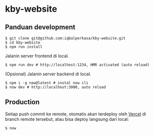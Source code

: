 # kby-website

## Panduan development

```shell
$ git clone git@github.com:iqbalperkasa/kby-website.git
$ cd kby-website
$ npm run install
```

Jalanin server frontend di local.

```shell
$ npm run dev # http://localhost:1234, HMR activated (auto reload)
```

(Opsional) Jalanin server backend di local.

```shell
$ npm i -g now@latest # instal now cli
$ now dev # http://localhost:3000, auto reload
```

## Production

Setiap push commit ke remote, otomatis akan terdeploy oleh [Vercel](https://vercel.com) di branch remote tersebut, atau bisa deploy langsung dari local:

```shell
$ now
```
